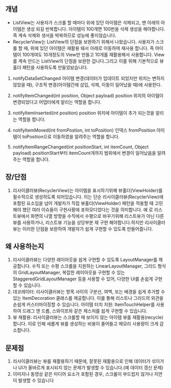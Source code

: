 ## 개념
* ListView는 사용자가 스크롤 할 때마다 위에 있던 아이템은 삭제되고, 
맨 아래의 아이템은 생성 되길 반복합니다.
아이템이 100개면 100번을 삭제 생성을 해야합니다.
즉 계속 삭제와 생서을 박복하므로 성능에 좋지않습니다.
* RecyclerView는 ListView의 단점을 보완하기 위해서 나왔습니다.
사용자가 스크롤 할 때, 위에 있던 아이템은 재활용 돼서 아래로 이동하여 재사용 합니다.
즉 아이템이 100개여도 10개정도의 View만 만들고 10개를 재활용해서 사용합니다.
View를 계속 만드는 ListView의 단점을 보완한 겁니다.그리고 이를 위해 기본적으로 뷰홀더 패턴을 사용하도록 만들었놨습니다.
1. notifyDataSetChanged
아이템 변경(데이터가 업데이트 되었지만 위치는 변하지 않았을 때), 구조적 변경(아이템간에 삽입, 삭제, 이동이 일어났을 때)에 사용한다.

2. notifyItemChanged(int position, Object payload)
position 위치의 아이템이 변경되었다고 어댑터에게 알리는 역할을 합니다.
3. notifyItemInserted(int position)
position 위치에 아이템이 추가 되는것을 알리는 역할을 합니다.

4. notifyItemMoved(int fromPostion, int toPosition)
인덱스 fromPosition 아이템이 toPosition으로 이동하였을 알려주는 역할을 합니다.

5. notifyItemRangeChanged(int positionStart, int itemCount, Object payload)
positionStart부터 itemCount개까지 범위에서 변경이 일어났음을 알려주는 역할을 합니다.

## 장/단점
1. 리사이클러뷰(RecyclerView)는 아이템을 표시하기위해 뷰홀더(ViewHolder)를 필수적으로 생성하도록 되어있습니다. 이는 단순 리사이클러뷰(RecyclerView)에 포함된 요소임을 넘어 개발자가 직접 뷰홀더(ViewHolder) 패턴을 적용할 때 고민해야 했던 여러 이슈들이 구현사황에 포하모디었다는 것을 의미합니다. 예 로 리스트뷰에서 화면의 나열 방향을 수직에서 수평으로 바꾸기위해 리스트뷰가 아닌 다른 뷰를 사용하거나, 리스트뷰 기능을 상당부분 재 구현 해야합니다.하지만 리사이클러뷰는 이러한 단점을 보완하여 개발자가 쉽게 구현할 수 있도록 만들어줍니다.


## 왜 사용하는지
1. 리사이클러뷰는 다양한 레이아웃을 쉽게 구현할 수 있도록 LayoutManager를 제공합니다. 수직 또는 수평 스크롤을 지원하는 LinearLayoutManager, 그리드 형식의 GridLayoutManager, 복잡한 레이아웃을 구현할 수 있는 StaggeredGridLayoutManager 등을 사용할 수 있어, 다양한 UI를 손쉽게 구현할 수 있습니다.
2. 데코레이터: 리사이클러뷰는 항목 사이의 구분선, 여백, 또는 배경을 쉽게 추가할 수 있는 ItemDecoration 클래스를 제공합니다. 이를 통해 리스트나 그리드의 외관을 손쉽게 커스터마이징할 수 있습니다.
아이템 터치 지원: ItemTouchHelper를 사용하여 드래그 앤 드롭, 스와이프와 같은 제스처를 쉽게 구현할 수 있습니다.
3. 뷰 재활용: 리사이클러뷰는 스크롤할 때 보이지 않는 아이템 뷰를 재활용(recycle)합니다. 이로 인해 새롭게 뷰를 생성하는 비용이 줄어들고 메모리 사용량이 크게 감소합니다.
## 문제점
1. 리사이클러뷰는 뷰를 재활용하기 때문에, 잘못된 재활용으로 인해 데이터가 섞이거나 UI가 올바르게 표시되지 않는 문제가 발생할 수 있습니다.(예 데이터 갱신 문제)
2. 이미지나 동영상 같은 미디어 요소가 포함된 경우, 스크롤이 부드럽지 않거나 지연이 발생할 수 있습니다


 
